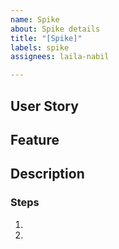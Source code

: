```yaml
---
name: Spike
about: Spike details
title: "[Spike]"
labels: spike
assignees: laila-nabil

---
```


## User Story

## Feature

## Description

### Steps
1.
2.
